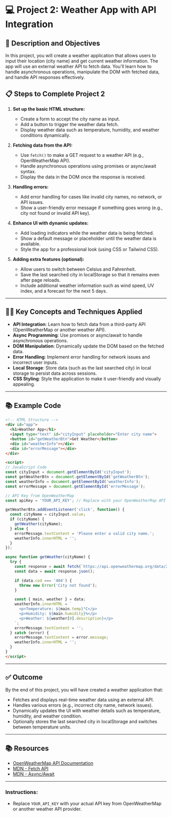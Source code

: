 # 💻 Project 2: Weather App with API Integration

## 🎯 Description and Objectives

In this project, you will create a weather application that allows users to input their location (city name) and get current weather information. The app will use an external weather API to fetch data. You'll learn how to handle asynchronous operations, manipulate the DOM with fetched data, and handle API responses effectively.

## 📋 Steps to Complete Project 2

1. **Set up the basic HTML structure:**
   - Create a form to accept the city name as input.
   - Add a button to trigger the weather data fetch.
   - Display weather data such as temperature, humidity, and weather conditions dynamically.

2. **Fetching data from the API:**
   - Use `fetch()` to make a GET request to a weather API (e.g., OpenWeatherMap API).
   - Handle asynchronous operations using promises or async/await syntax.
   - Display the data in the DOM once the response is received.

3. **Handling errors:**
   - Add error handling for cases like invalid city names, no network, or API issues.
   - Show a user-friendly error message if something goes wrong (e.g., city not found or invalid API key).

4. **Enhance UI with dynamic updates:**
   - Add loading indicators while the weather data is being fetched.
   - Show a default message or placeholder until the weather data is available.
   - Style the app for a professional look (using CSS or Tailwind CSS).

5. **Adding extra features (optional):**
   - Allow users to switch between Celsius and Fahrenheit.
   - Save the last searched city in localStorage so that it remains even after page reloads.
   - Include additional weather information such as wind speed, UV index, and a forecast for the next 5 days.

---

## 🧑‍💻 Key Concepts and Techniques Applied

- **API Integration**: Learn how to fetch data from a third-party API (OpenWeatherMap or another weather API).
- **Async Programming**: Use promises or async/await to handle asynchronous operations.
- **DOM Manipulation**: Dynamically update the DOM based on the fetched data.
- **Error Handling**: Implement error handling for network issues and incorrect user inputs.
- **Local Storage**: Store data (such as the last searched city) in local storage to persist data across sessions.
- **CSS Styling**: Style the application to make it user-friendly and visually appealing.

---

## 📚 Example Code

```html
<!-- HTML Structure -->
<div id="app">
  <h1>Weather App</h1>
  <input type="text" id="cityInput" placeholder="Enter city name">
  <button id="getWeatherBtn">Get Weather</button>
  <div id="weatherInfo"></div>
  <div id="errorMessage"></div>
</div>

<script>
// JavaScript Code
const cityInput = document.getElementById('cityInput');
const getWeatherBtn = document.getElementById('getWeatherBtn');
const weatherInfo = document.getElementById('weatherInfo');
const errorMessage = document.getElementById('errorMessage');

// API Key from OpenWeatherMap
const apiKey = 'YOUR_API_KEY'; // Replace with your OpenWeatherMap API key

getWeatherBtn.addEventListener('click', function() {
  const cityName = cityInput.value;
  if (cityName) {
    getWeather(cityName);
  } else {
    errorMessage.textContent = 'Please enter a valid city name.';
    weatherInfo.innerHTML = '';
  }
});

async function getWeather(cityName) {
  try {
    const response = await fetch(`https://api.openweathermap.org/data/2.5/weather?q=${cityName}&appid=${apiKey}&units=metric`);
    const data = await response.json();

    if (data.cod === '404') {
      throw new Error('City not found');
    }

    const { main, weather } = data;
    weatherInfo.innerHTML = `
      <p>Temperature: ${main.temp}°C</p>
      <p>Humidity: ${main.humidity}%</p>
      <p>Weather: ${weather[0].description}</p>
    `;
    errorMessage.textContent = '';
  } catch (error) {
    errorMessage.textContent = error.message;
    weatherInfo.innerHTML = '';
  }
}
</script>
```

---

## ✅ Outcome

By the end of this project, you will have created a weather application that:
- Fetches and displays real-time weather data using an external API.
- Handles various errors (e.g., incorrect city name, network issues).
- Dynamically updates the UI with weather details such as temperature, humidity, and weather condition.
- Optionally stores the last searched city in localStorage and switches between temperature units.

---

## 📚 Resources

- [OpenWeatherMap API Documentation](https://openweathermap.org/api)
- [MDN - Fetch API](https://developer.mozilla.org/en-US/docs/Web/API/Fetch_API)
- [MDN - Async/Await](https://developer.mozilla.org/en-US/docs/Web/JavaScript/Reference/Statements/async_function)

---

### Instructions:
- Replace `YOUR_API_KEY` with your actual API key from OpenWeatherMap or another weather API provider.
